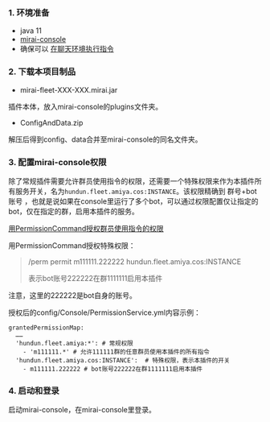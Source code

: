 ### 1. 环境准备

- java 11
- [mirai-console](https://github.com/mamoe/mirai/blob/dev/docs/UserManual.md)
- 确保可以 [在聊天环境执行指令](https://github.com/project-mirai/chat-command)  

### 2. 下载本项目制品

- mirai-fleet-XXX-XXX.mirai.jar

插件本体，放入mirai-console的plugins文件夹。

- ConfigAndData.zip

解压后得到config、data合并至mirai-console的同名文件夹。

### 3. 配置mirai-console权限

除了常规插件需要允许群员使用指令的权限，还需要一个特殊权限来作为本插件所有服务开关，名为`hundun.fleet.amiya.cos:INSTANCE`。该权限精确到 群号+bot账号 ，也就是说如果在console里运行了多个bot，可以通过权限配置仅让指定的bot，仅在指定的群，启用本插件的服务。

[用PermissionCommand授权群员使用指令的权限](https://github.com/mamoe/mirai-console/blob/master/docs/BuiltInCommands.md#%E6%8E%88%E4%BA%88%E4%B8%80%E4%B8%AA%E7%94%A8%E6%88%B7%E6%89%A7%E8%A1%8C%E6%89%80%E6%9C%89%E6%8C%87%E4%BB%A4%E7%9A%84%E6%9D%83%E9%99%90)

用PermissionCommand授权特殊权限：
> /perm permit m111111.222222 hundun.fleet.amiya.cos:INSTANCE  
> 
> 表示bot账号222222在群1111111启用本插件

注意，这里的222222是bot自身的账号。

授权后的config/Console/PermissionService.yml内容示例：
```
grantedPermissionMap: 
  ……
  'hundun.fleet.amiya:*': # 常规权限
    - 'm111111.*' # 允许111111群的任意群员使用本插件的所有指令
  'hundun.fleet.amiya.cos:INSTANCE':  # 特殊权限，表示本插件的开关
    - m111111.222222 # bot账号222222在群1111111启用本插件
```

### 4. 启动和登录

启动mirai-console，在mirai-console里登录。
